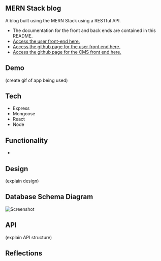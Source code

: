 ## MERN Stack blog
A blog built using the MERN Stack using a RESTful API. 

- The documentation for the front and back ends are contained in this README.
- [Access the user front-end here.](https://blog-front-end-b5fda.web.app/)
- [Access the github page for the user front end here.](https://github.com/jkcswd/blog-api-frontend)
- [Access the github page for the CMS front end here.](https://github.com/jkcswd/blog-api-cms)

## Demo
(create gif of app being used)

## Tech
- Express
- Mongoose
- React
- Node

## Functionality 
-

## Design
(explain design)

## Database Schema Diagram
![Screenshot](#)

## API
(explain API structure)

## Reflections

